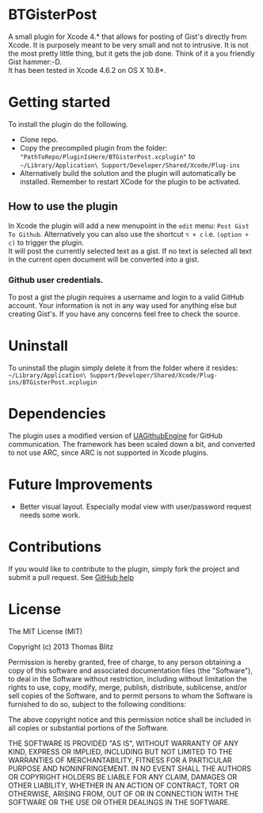 BTGisterPost
============

A small plugin for Xcode 4.\* that allows for posting of Gist's directly from Xcode.
It is purposely meant to be very small and not to intrusive.
It is not the most pretty little thing, but it gets the job done.
Think of it a you friendly Gist hammer:-D.  
It has been tested in Xcode 4.6.2 on OS X 10.8*.

# Getting started
To install the plugin do the following.
* Clone repo.
* Copy the precompiled plugin from the folder: `"PathToRepo/PluginIsHere/BTGisterPost.xcplugin"`
to `~/Library/Application\ Support/Developer/Shared/Xcode/Plug-ins`
* Alternatively build the solution and the plugin will automatically be installed. Remember to restart XCode for the plugin to be activated.

## How to use the plugin
In Xcode the plugin will add a new menupoint in the `edit` menu: `Post Gist To Github`.
Alternatively you can also use the shortcut `⌥ + c` i.e. `(option + c)`
to trigger the plugin.  
It will post the currently selected text as a gist.
If no text is selected all text in the current open document will be converted into a gist.

### Github user credentials.
To post a gist the plugin requires a username and login to a valid GitHub account. Your information is not in any way used for anything else but creating Gist's. If you have any concerns feel free to check the source.

# Uninstall
To uninstall the plugin simply delete it from the folder where it resides:
`~/Library/Application\ Support/Developer/Shared/Xcode/Plug-ins/BTGisterPost.xcplugin`

# Dependencies
The plugin uses a modified version of [UAGithubEngine](https://github.com/owainhunt/uagithubengine) for GitHub communication. The framework has been scaled down a bit, and converted to not use ARC, since ARC is not supported in Xcode plugins.

# Future Improvements
* Better visual layout. Especially modal view with user/password request needs some work.

# Contributions
If you would like to contribute to the plugin, simply fork the project and submit a pull request. See [GitHub help](https://help.github.com/articles/fork-a-repo)

# License
The MIT License (MIT)

Copyright (c) 2013 Thomas Blitz

Permission is hereby granted, free of charge, to any person obtaining a copy
of this software and associated documentation files (the "Software"), to deal
in the Software without restriction, including without limitation the rights
to use, copy, modify, merge, publish, distribute, sublicense, and/or sell
copies of the Software, and to permit persons to whom the Software is
furnished to do so, subject to the following conditions:

The above copyright notice and this permission notice shall be included in
all copies or substantial portions of the Software.

THE SOFTWARE IS PROVIDED "AS IS", WITHOUT WARRANTY OF ANY KIND, EXPRESS OR
IMPLIED, INCLUDING BUT NOT LIMITED TO THE WARRANTIES OF MERCHANTABILITY,
FITNESS FOR A PARTICULAR PURPOSE AND NONINFRINGEMENT. IN NO EVENT SHALL THE
AUTHORS OR COPYRIGHT HOLDERS BE LIABLE FOR ANY CLAIM, DAMAGES OR OTHER
LIABILITY, WHETHER IN AN ACTION OF CONTRACT, TORT OR OTHERWISE, ARISING FROM,
OUT OF OR IN CONNECTION WITH THE SOFTWARE OR THE USE OR OTHER DEALINGS IN
THE SOFTWARE.


